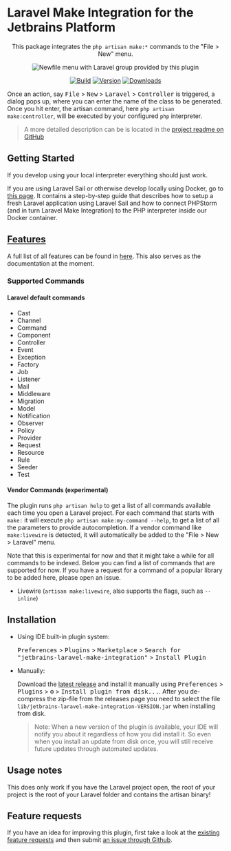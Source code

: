 # Laravel Make Integration for the Jetbrains Platform 

<!-- Plugin description -->

<p align="center">
    This package integrates the <code>php artisan make:*</code> commands to the "File > New" menu. 
</p>
<p align="center">
    <img alt="Newfile menu with Laravel group provided by this plugin" src="https://plugins.jetbrains.com/files/14612/screenshot_22560.png" />
</p>
<p align="center">
    <a href="https://github.com/NiclasvanEyk/jetbrains-laravel-make-integration/actions"><img alt="Build" src="https://github.com/NiclasvanEyk/jetbrains-laravel-make-integration/workflows/Build/badge.svg"/></a>
    <a href="https://plugins.jetbrains.com/plugin/14612-laravel-make-integration"><img alt="Version" src="https://img.shields.io/jetbrains/plugin/v/14612-laravel-make-integration.svg"/></a>
    <a href="https://plugins.jetbrains.com/plugin/14612-laravel-make-integration"><img alt="Downloads" src="https://img.shields.io/jetbrains/plugin/d/14612-laravel-make-integration.svg"/></a>
</p>

Once an action, say <kbd>File</kbd> > <kbd>New</kbd> > <kbd>Laravel</kbd> > <kbd>Controller</kbd> is triggered, a dialog pops up, where you can enter the
name of the class to be generated. Once you hit enter, the artisan command, here
<code>php artisan make:controller</code>, will be executed by your configured `php` interpreter.

> A more detailed description can be is located in the [project readme on GitHub](https://github.com/NiclasvanEyk/jetbrains-laravel-make-integration)

<!-- Plugin description end -->

## Getting Started

If you develop using your local interpreter everything should just work.

If you are using Laravel Sail or otherwise develop locally using Docker, go to [this page](./docs/setup_with_sail.md). It contains a step-by-step guide that describes how to setup a fresh Laravel application using Laravel Sail and how to connect PHPStorm (and in turn Laravel Make Integration) to the PHP interpreter inside our Docker container.

## [Features](./features.md)

A full list of all features can be found in [here](./features.md). This also serves as the documentation at the moment.

### Supported Commands

#### Laravel default commands

- Cast
- Channel
- Command
- Component
- Controller
- Event
- Exception
- Factory
- Job
- Listener
- Mail
- Middleware
- Migration
- Model
- Notification
- Observer
- Policy
- Provider
- Request
- Resource
- Rule
- Seeder
- Test

#### Vendor Commands (experimental)

The plugin runs `php artisan help` to get a list of all commands available each time you open a Laravel project. For each command that starts with `make:` it will 
execute `php artisan make:my-command --help`, to get a list of all the parameters to provide autocompletion. If a vendor
command like `make:livewire` is detected, it will automatically be added to the "File > New > Laravel" menu.

Note that this is experimental for now and that it might take a while for all commands to be indexed. Below you can find
a list of commands that are supported for now. If you have a request for a command of a popular library to be added here,
please open an issue.

- Livewire (`artisan make:livewire`, also supports the flags, such as `--inline`)

## Installation

- Using IDE built-in plugin system:
  
  <kbd>Preferences</kbd> > <kbd>Plugins</kbd> > <kbd>Marketplace</kbd> > <kbd>Search for "jetbrains-laravel-make-integration"</kbd> >
  <kbd>Install Plugin</kbd>
  
- Manually:

  Download the [latest release](https://github.com/NiclasvanEyk/jetbrains-laravel-make-integration/releases/latest) and install it manually using
  <kbd>Preferences</kbd> > <kbd>Plugins</kbd> > <kbd>⚙️</kbd> > <kbd>Install plugin from disk...</kbd>. After you de-compress the zip-file from the releases page you need to select the file `lib/jetbrains-laravel-make-integration-VERSION.jar` when installing from disk.
  
  > Note: When a new version of the plugin is available, your IDE will notify you about it regardless of how you did install it. So even when you install an update from disk once, you will still receive future updates through automated updates.

## Usage notes

This does only work if you have the Laravel project open, the root of your project is the root of your Laravel
folder and contains the artisan binary!

## Feature requests

If you have an idea for improving this plugin, first take a look at the
<a href="https://github.com/NiclasvanEyk/jetbrains-laravel-make-integration/issues?q=is%3Aissue+is%3Aopen+label%3Aenhancement">existing feature requests</a>
and then submit
<a href="https://github.com/NiclasvanEyk/intellij-artisan-make-integration/issues/new">an issue through Github</a>.
